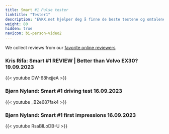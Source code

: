 ```yaml
---
title: Smart #1 Pulse tester
linktitle: "Tester1"
description: "EVKX.net hjelper deg å finne de beste testene og omtalene av denne modellen. "
weight: 80
hidden: true
navicon: bi-person-video2
---
```

We collect reviews from our [favorite online reviewers](/guides/evreviewers/)

### Kris Rifa: Smart #1 REVIEW | Better than Volvo EX30? 19.09.2023

{{< youtube DW-68hxjjeA >}}

### Bjørn Nyland: Smart #1 driving test 16.09.2023

{{< youtube _B2e687fak4 >}}

### Bjørn Nyland: Smart #1 first impressions 16.09.2023

{{< youtube RsaBILoDB-U >}}

